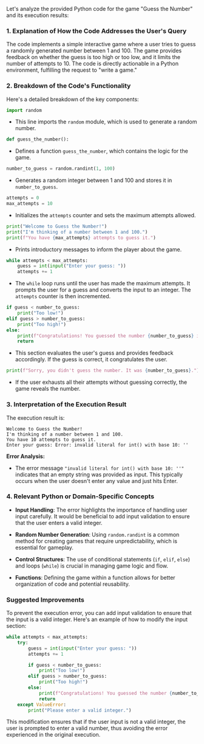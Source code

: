 Let's analyze the provided Python code for the game "Guess the Number" and its execution results:

### 1. Explanation of How the Code Addresses the User's Query

The code implements a simple interactive game where a user tries to guess a randomly generated number between 1 and 100. The game provides feedback on whether the guess is too high or too low, and it limits the number of attempts to 10. The code is directly actionable in a Python environment, fulfilling the request to "write a game."

### 2. Breakdown of the Code's Functionality

Here's a detailed breakdown of the key components:

```python
import random
```
- This line imports the `random` module, which is used to generate a random number.

```python
def guess_the_number():
```
- Defines a function `guess_the_number`, which contains the logic for the game.

```python
number_to_guess = random.randint(1, 100)
```
- Generates a random integer between 1 and 100 and stores it in `number_to_guess`.

```python
attempts = 0
max_attempts = 10
```
- Initializes the `attempts` counter and sets the maximum attempts allowed.

```python
print("Welcome to Guess the Number!")
print("I'm thinking of a number between 1 and 100.")
print(f"You have {max_attempts} attempts to guess it.")
```
- Prints introductory messages to inform the player about the game.

```python
while attempts < max_attempts:
    guess = int(input("Enter your guess: "))
    attempts += 1
```
- The `while` loop runs until the user has made the maximum attempts. It prompts the user for a guess and converts the input to an integer. The `attempts` counter is then incremented.

```python
if guess < number_to_guess:
    print("Too low!")
elif guess > number_to_guess:
    print("Too high!")
else:
    print(f"Congratulations! You guessed the number {number_to_guess} in {attempts} attempts.")
    return
```
- This section evaluates the user's guess and provides feedback accordingly. If the guess is correct, it congratulates the user.

```python
print(f"Sorry, you didn't guess the number. It was {number_to_guess}.")
```
- If the user exhausts all their attempts without guessing correctly, the game reveals the number.

### 3. Interpretation of the Execution Result

The execution result is:
```
Welcome to Guess the Number!
I'm thinking of a number between 1 and 100.
You have 10 attempts to guess it.
Enter your guess: Error: invalid literal for int() with base 10: ''
```

**Error Analysis:**
- The error message `"invalid literal for int() with base 10: ''"` indicates that an empty string was provided as input. This typically occurs when the user doesn't enter any value and just hits Enter.

### 4. Relevant Python or Domain-Specific Concepts

- **Input Handling**: The error highlights the importance of handling user input carefully. It would be beneficial to add input validation to ensure that the user enters a valid integer.
  
- **Random Number Generation**: Using `random.randint` is a common method for creating games that require unpredictability, which is essential for gameplay.

- **Control Structures**: The use of conditional statements (`if`, `elif`, `else`) and loops (`while`) is crucial in managing game logic and flow.

- **Functions**: Defining the game within a function allows for better organization of code and potential reusability.

### Suggested Improvements

To prevent the execution error, you can add input validation to ensure that the input is a valid integer. Here's an example of how to modify the input section:

```python
while attempts < max_attempts:
    try:
        guess = int(input("Enter your guess: "))
        attempts += 1

        if guess < number_to_guess:
            print("Too low!")
        elif guess > number_to_guess:
            print("Too high!")
        else:
            print(f"Congratulations! You guessed the number {number_to_guess} in {attempts} attempts.")
            return
    except ValueError:
        print("Please enter a valid integer.")
```

This modification ensures that if the user input is not a valid integer, the user is prompted to enter a valid number, thus avoiding the error experienced in the original execution.